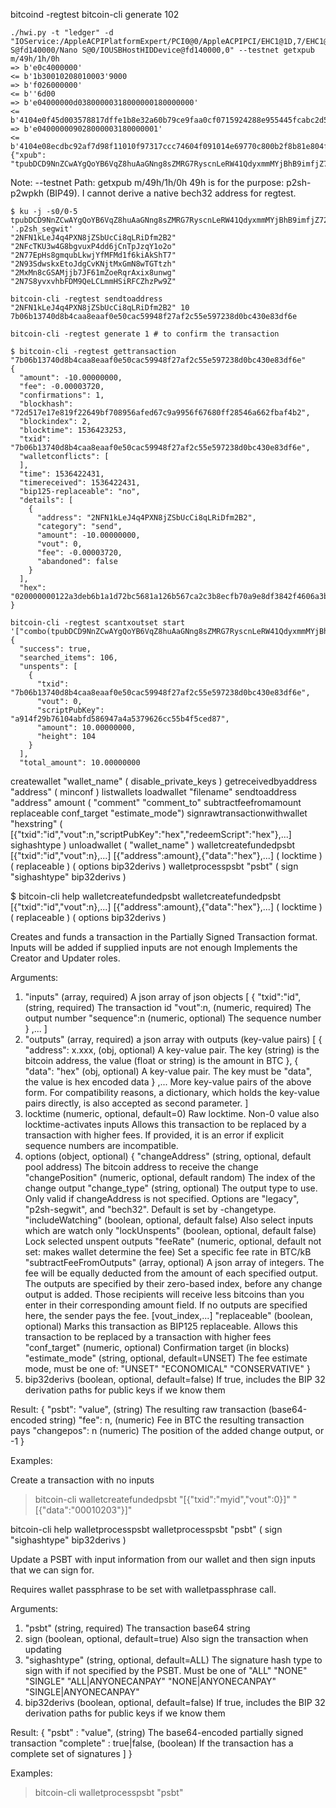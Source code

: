 bitcoind -regtest
bitcoin-cli generate 102

```
./hwi.py -t "ledger" -d "IOService:/AppleACPIPlatformExpert/PCI0@0/AppleACPIPCI/EHC1@1D,7/EHC1@fd000000/PRT1@fd100000/IOUSBHostDevice@fd100000/AppleUSB20InternalHub@fd100000/AppleUSB20HubPort@fd140000/Nano S@fd140000/Nano S@0/IOUSBHostHIDDevice@fd140000,0" --testnet getxpub m/49h/1h/0h
=> b'e0c4000000'
<= b'1b30010208010003'9000
=> b'f026000000'
<= b''6d00
=> b'e04000000d03800000318000000180000000'
<= b'4104e0f45d003578817dffe1b8e32a60b79ce9faa0cf0715924288e955445fcabc2d5eccb89161c722b7ff61df8a2ad107fc3e8ad2d9e5c0c433f5a2470767b3a1cf226d794334344271586a58756d56514e5833376d5464325071547369544d7445414a3685ccb895c2f12e47d9bde2ba573774b9b175353c31f4f1c0e1f9053e4f12827d'9000
=> b'e040000009028000003180000001'
<= b'4104e08ecdbc92af7d98f11010f97317ccc74604f091014e69770c800b2f8b81e804f33270265dedf07240215c4d2257f2872bec03a1423bbea4bc23da9e7e9e7b25226d687046396f654b33757658707778684c3467316e544345704c6473437a46586e68b6f4df03e79406afab52bdd3a256cf83a0d11a130243e9187a092836f375338f'9000
{"xpub": "tpubDCD9NnZCwAYgQoYB6VqZ8huAaGNng8sZMRG7RyscnLeRW41QdyxmmMYjBhB9imfjZ72u67yxgNJLqJvZzpRDbaXRnvmokz2aSVcvY6MMaM3"}
```
Note: --testnet 
Path: getxpub m/49h/1h/0h 49h is for the purpose: p2sh-p2wpkh (BIP49). I cannot derive a native bech32 address for regtest.

```
$ ku -j -s0/0-5 tpubDCD9NnZCwAYgQoYB6VqZ8huAaGNng8sZMRG7RyscnLeRW41QdyxmmMYjBhB9imfjZ72u67yxgNJLqJvZzpRDbaXRnvmokz2aSVcvY6MMaM3|jq '.p2sh_segwit'
"2NFN1kLeJ4q4PXN8jZSbUcCi8qLRiDfm2B2"
"2NFcTKU3w4G8bgvuxP4dd6jCnTpJzqY1o2o"
"2N77EpHs8gmqubLkwjYfMFMd1f6kiAkShT7"
"2N93SdwskxEtoJdgCvKNjtMxGmN8wTGTtzh"
"2MxMn8cGSAMjjb7JF61mZoeRqrAxix8unwg"
"2N7S8yvxvhbFDM9QeLCLmmHSiRFCZhzPw9Z"
```

```
bitcoin-cli -regtest sendtoaddress "2NFN1kLeJ4q4PXN8jZSbUcCi8qLRiDfm2B2" 10
7b06b13740d8b4caa8eaaf0e50cac59948f27af2c55e597238d0bc430e83df6e
```

```
bitcoin-cli -regtest generate 1 # to confirm the transaction

$ bitcoin-cli -regtest gettransaction "7b06b13740d8b4caa8eaaf0e50cac59948f27af2c55e597238d0bc430e83df6e"
{
  "amount": -10.00000000,
  "fee": -0.00003720,
  "confirmations": 1,
  "blockhash": "72d517e17e819f22649bf708956afed67c9a9956f67680ff28546a662fbaf4b2",
  "blockindex": 2,
  "blocktime": 1536423253,
  "txid": "7b06b13740d8b4caa8eaaf0e50cac59948f27af2c55e597238d0bc430e83df6e",
  "walletconflicts": [
  ],
  "time": 1536422431,
  "timereceived": 1536422431,
  "bip125-replaceable": "no",
  "details": [
    {
      "address": "2NFN1kLeJ4q4PXN8jZSbUcCi8qLRiDfm2B2",
      "category": "send",
      "amount": -10.00000000,
      "vout": 0,
      "fee": -0.00003720,
      "abandoned": false
    }
  ],
  "hex": "020000000122a3deb6b1a1d72bc5681a126b567ca2c3b8ecfb70a9e8df3842f4606a3bf29b000000004847304402207fab7d7b62165e6eb4f7482bd8367a2fc3ec7b0652461375a60dc9842c20aef502203b9c4d40e0653ab4d3546b4d54d5d3c04aaff7f0c7fba5b33e05c50e731a4bc901feffffff0200ca9a3b0000000017a914f29b76104abfd586947a4a5379626cc55b4f5ced8778196bee000000001600141cea77990de27873a66622222cf065ea13755b6967000000"
}

```
```
bitcoin-cli -regtest scantxoutset start '["combo(tpubDCD9NnZCwAYgQoYB6VqZ8huAaGNng8sZMRG7RyscnLeRW41QdyxmmMYjBhB9imfjZ72u67yxgNJLqJvZzpRDbaXRnvmokz2aSVcvY6MMaM3/0/*)"]'
{
  "success": true,
  "searched_items": 106,
  "unspents": [
    {
      "txid": "7b06b13740d8b4caa8eaaf0e50cac59948f27af2c55e597238d0bc430e83df6e",
      "vout": 0,
      "scriptPubKey": "a914f29b76104abfd586947a4a5379626cc55b4f5ced87",
      "amount": 10.00000000,
      "height": 104
    }
  ],
  "total_amount": 10.00000000
```

createwallet "wallet_name" ( disable_private_keys )
getreceivedbyaddress "address" ( minconf )
listwallets
loadwallet "filename"
sendtoaddress "address" amount ( "comment" "comment_to" subtractfeefromamount replaceable conf_target "estimate_mode")
signrawtransactionwithwallet "hexstring" ( [{"txid":"id","vout":n,"scriptPubKey":"hex","redeemScript":"hex"},...] sighashtype )
unloadwallet ( "wallet_name" )
walletcreatefundedpsbt [{"txid":"id","vout":n},...] [{"address":amount},{"data":"hex"},...] ( locktime ) ( replaceable ) ( options bip32derivs )
walletprocesspsbt "psbt" ( sign "sighashtype" bip32derivs )



$ bitcoin-cli help walletcreatefundedpsbt
walletcreatefundedpsbt [{"txid":"id","vout":n},...] [{"address":amount},{"data":"hex"},...] ( locktime ) ( replaceable ) ( options bip32derivs )

Creates and funds a transaction in the Partially Signed Transaction format. Inputs will be added if supplied inputs are not enough
Implements the Creator and Updater roles.

Arguments:
1. "inputs"                (array, required) A json array of json objects
     [
       {
         "txid":"id",      (string, required) The transaction id
         "vout":n,         (numeric, required) The output number
         "sequence":n      (numeric, optional) The sequence number
       } 
       ,...
     ]
2. "outputs"               (array, required) a json array with outputs (key-value pairs)
   [
    {
      "address": x.xxx,    (obj, optional) A key-value pair. The key (string) is the bitcoin address, the value (float or string) is the amount in BTC
    },
    {
      "data": "hex"        (obj, optional) A key-value pair. The key must be "data", the value is hex encoded data
    }
    ,...                     More key-value pairs of the above form. For compatibility reasons, a dictionary, which holds the key-value pairs directly, is also
                             accepted as second parameter.
   ]
3. locktime                  (numeric, optional, default=0) Raw locktime. Non-0 value also locktime-activates inputs
                             Allows this transaction to be replaced by a transaction with higher fees. If provided, it is an error if explicit sequence numbers are incompatible.
4. options                 (object, optional)
   {
     "changeAddress"          (string, optional, default pool address) The bitcoin address to receive the change
     "changePosition"         (numeric, optional, default random) The index of the change output
     "change_type"            (string, optional) The output type to use. Only valid if changeAddress is not specified. Options are "legacy", "p2sh-segwit", and "bech32". Default is set by -changetype.
     "includeWatching"        (boolean, optional, default false) Also select inputs which are watch only
     "lockUnspents"           (boolean, optional, default false) Lock selected unspent outputs
     "feeRate"                (numeric, optional, default not set: makes wallet determine the fee) Set a specific fee rate in BTC/kB
     "subtractFeeFromOutputs" (array, optional) A json array of integers.
                              The fee will be equally deducted from the amount of each specified output.
                              The outputs are specified by their zero-based index, before any change output is added.
                              Those recipients will receive less bitcoins than you enter in their corresponding amount field.
                              If no outputs are specified here, the sender pays the fee.
                                  [vout_index,...]
     "replaceable"            (boolean, optional) Marks this transaction as BIP125 replaceable.
                              Allows this transaction to be replaced by a transaction with higher fees
     "conf_target"            (numeric, optional) Confirmation target (in blocks)
     "estimate_mode"          (string, optional, default=UNSET) The fee estimate mode, must be one of:
         "UNSET"
         "ECONOMICAL"
         "CONSERVATIVE"
   }
5. bip32derivs                    (boolean, optional, default=false) If true, includes the BIP 32 derivation paths for public keys if we know them

Result:
{
  "psbt": "value",        (string)  The resulting raw transaction (base64-encoded string)
  "fee":       n,         (numeric) Fee in BTC the resulting transaction pays
  "changepos": n          (numeric) The position of the added change output, or -1
}

Examples:

Create a transaction with no inputs
> bitcoin-cli walletcreatefundedpsbt "[{\"txid\":\"myid\",\"vout\":0}]" "[{\"data\":\"00010203\"}]"

bitcoin-cli help walletprocesspsbt
walletprocesspsbt "psbt" ( sign "sighashtype" bip32derivs )

Update a PSBT with input information from our wallet and then sign inputs
that we can sign for.

Requires wallet passphrase to be set with walletpassphrase call.

Arguments:
1. "psbt"                      (string, required) The transaction base64 string
2. sign                          (boolean, optional, default=true) Also sign the transaction when updating
3. "sighashtype"            (string, optional, default=ALL) The signature hash type to sign with if not specified by the PSBT. Must be one of
       "ALL"
       "NONE"
       "SINGLE"
       "ALL|ANYONECANPAY"
       "NONE|ANYONECANPAY"
       "SINGLE|ANYONECANPAY"
4. bip32derivs                    (boolean, optional, default=false) If true, includes the BIP 32 derivation paths for public keys if we know them

Result:
{
  "psbt" : "value",          (string) The base64-encoded partially signed transaction
  "complete" : true|false,   (boolean) If the transaction has a complete set of signatures
  ]
}

Examples:
> bitcoin-cli walletprocesspsbt "psbt"

